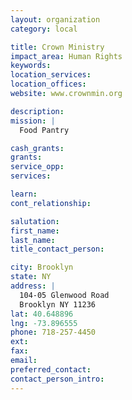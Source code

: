 ```yaml
---
layout: organization
category: local

title: Crown Ministry
impact_area: Human Rights
keywords: 
location_services: 
location_offices: 
website: www.crownmin.org

description: 
mission: |
  Food Pantry

cash_grants: 
grants: 
service_opp: 
services: 

learn: 
cont_relationship: 

salutation: 
first_name: 
last_name: 
title_contact_person: 

city: Brooklyn
state: NY
address: |
  104-05 Glenwood Road    
  Brooklyn NY 11236
lat: 40.648896
lng: -73.896555
phone: 718-257-4450
ext: 
fax: 
email: 
preferred_contact: 
contact_person_intro: 
---
```


